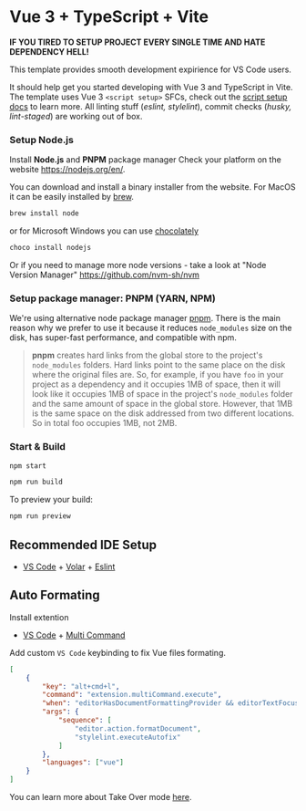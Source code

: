 # Vue 3 + TypeScript + Vite

**IF YOU TIRED TO SETUP PROJECT EVERY SINGLE TIME AND HATE DEPENDENCY HELL!**

This template provides smooth development expirience for VS Code users.

It should help get you started developing with Vue 3 and TypeScript in Vite. The template uses Vue 3 `<script setup>` SFCs, check out the [script setup docs](https://v3.vuejs.org/api/sfc-script-setup.html#sfc-script-setup) to learn more. All linting stuff (*eslint, stylelint*), commit checks (*husky, lint-staged*) are working out of box.

### Setup Node.js

Install **Node.js** and **PNPM** package manager
Check your platform on the website <https://nodejs.org/en/>. 

You can download and install a binary installer from the website. For MacOS it can be easily installed by [brew](https://brew.sh).


```sh
brew install node
```

or for Microsoft Windows you can use [chocolately](https://chocolatey.org/install)

```sh
choco install nodejs
```

Or if you need to manage more node versions - take a look at "Node Version Manager" <https://github.com/nvm-sh/nvm>

### Setup package manager: PNPM (YARN, NPM)

We're using alternative node package manager [pnpm](https://pnpm.io/installation). There is the main reason why we prefer to use it because it reduces `node_modules` size on the disk, has super-fast performance, and compatible with npm.

> **pnpm** creates hard links from the global store to the project's `node_modules` folders. Hard links point to the same place on the disk where the original files are. So, for example, if you have `foo` in your project as a dependency and it occupies 1MB of space, then it will look like it occupies 1MB of space in the project's `node_modules` folder and the same amount of space in the global store. However, that 1MB is the same space on the disk addressed from two different locations. So in total foo occupies 1MB, not 2MB.


### Start & Build

```sh
npm start
```

```sh
npm run build
```


To preview your build:


```sh
npm run preview
```
## Recommended IDE Setup

- [VS Code](https://code.visualstudio.com/) + [Volar](https://marketplace.visualstudio.com/items?itemName=Vue.volar) +  [Eslint](https://marketplace.visualstudio.com/items?itemName=dbaeumer.vscode-eslint)

## Auto Formating

Install extention

- [VS Code](https://code.visualstudio.com/) + [Multi Command](https://marketplace.visualstudio.com/items?itemName=ryuta46.multi-command)

Add custom `VS Code` keybinding to fix Vue files formating.

```json
[
    {
        "key": "alt+cmd+l",
        "command": "extension.multiCommand.execute",
        "when": "editorHasDocumentFormattingProvider && editorTextFocus && !editorReadonly && !inCompositeEditor",
        "args": { 
            "sequence": [
                "editor.action.formatDocument",
                "stylelint.executeAutofix"
            ]
        },
        "languages": ["vue"]
    }
]
```

You can learn more about Take Over mode [here](https://github.com/johnsoncodehk/volar/discussions/471).
